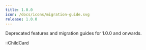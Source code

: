 ```yaml
---
title: 1.0.0
icon: /docs/icons/migration-guide.svg
release: 1.0.0
---
```


Deprecated features and migration guides for 1.0.0 and onwards.

::ChildCard
